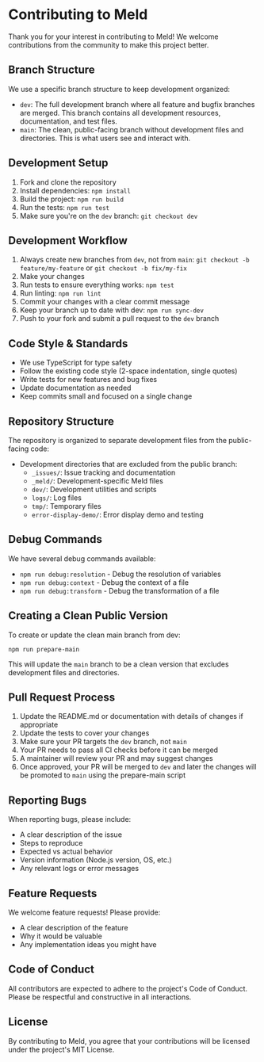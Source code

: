 # Contributing to Meld

Thank you for your interest in contributing to Meld! We welcome contributions from the community to make this project better.

## Branch Structure

We use a specific branch structure to keep development organized:

- `dev`: The full development branch where all feature and bugfix branches are merged. This branch contains all development resources, documentation, and test files.
- `main`: The clean, public-facing branch without development files and directories. This is what users see and interact with.

## Development Setup

1. Fork and clone the repository
2. Install dependencies: `npm install`
3. Build the project: `npm run build`
4. Run the tests: `npm run test`
5. Make sure you're on the `dev` branch: `git checkout dev`

## Development Workflow

1. Always create new branches from `dev`, not from `main`: `git checkout -b feature/my-feature` or `git checkout -b fix/my-fix`
2. Make your changes
3. Run tests to ensure everything works: `npm test`
4. Run linting: `npm run lint`
5. Commit your changes with a clear commit message
6. Keep your branch up to date with dev: `npm run sync-dev`
7. Push to your fork and submit a pull request to the `dev` branch

## Code Style & Standards

- We use TypeScript for type safety
- Follow the existing code style (2-space indentation, single quotes)
- Write tests for new features and bug fixes
- Update documentation as needed
- Keep commits small and focused on a single change

## Repository Structure

The repository is organized to separate development files from the public-facing code:

- Development directories that are excluded from the public branch:
  - `_issues/`: Issue tracking and documentation
  - `_meld/`: Development-specific Meld files
  - `dev/`: Development utilities and scripts
  - `logs/`: Log files
  - `tmp/`: Temporary files
  - `error-display-demo/`: Error display demo and testing

## Debug Commands

We have several debug commands available:

- `npm run debug:resolution` - Debug the resolution of variables
- `npm run debug:context` - Debug the context of a file
- `npm run debug:transform` - Debug the transformation of a file

## Creating a Clean Public Version

To create or update the clean main branch from dev:

```
npm run prepare-main
```

This will update the `main` branch to be a clean version that excludes development files and directories.

## Pull Request Process

1. Update the README.md or documentation with details of changes if appropriate
2. Update the tests to cover your changes
3. Make sure your PR targets the `dev` branch, not `main`
4. Your PR needs to pass all CI checks before it can be merged
5. A maintainer will review your PR and may suggest changes
6. Once approved, your PR will be merged to `dev` and later the changes will be promoted to `main` using the prepare-main script

## Reporting Bugs

When reporting bugs, please include:

- A clear description of the issue
- Steps to reproduce
- Expected vs actual behavior
- Version information (Node.js version, OS, etc.)
- Any relevant logs or error messages

## Feature Requests

We welcome feature requests! Please provide:

- A clear description of the feature
- Why it would be valuable
- Any implementation ideas you might have

## Code of Conduct

All contributors are expected to adhere to the project's Code of Conduct. Please be respectful and constructive in all interactions.

## License

By contributing to Meld, you agree that your contributions will be licensed under the project's MIT License.